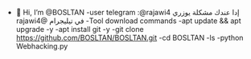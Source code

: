 - 👋 Hi, I’m @BOSLTAN
-user telegram :@rajawi4
إدا عندك مشكلة يوزري rajawi4@ في تيليجرام
-Tool download commands
-apt update && apt upgrade -y
-apt install git -y
-git clone https://github.com/BOSLTAN/BOSLTAN.git
-cd BOSLTAN
-ls
-python Webhacking.py
